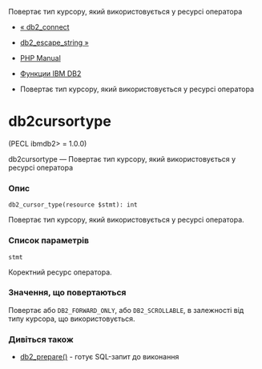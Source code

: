 Повертає тип курсору, який використовується у ресурсі оператора

-   [« db2\_connect](function.db2-connect.html)
    
-   [db2\_escape\_string »](function.db2-escape-string.html)
    
-   [PHP Manual](index.html)
    
-   [Функции IBM DB2](ref.ibm-db2.html)
    
-   Повертає тип курсору, який використовується у ресурсі оператора
    

# db2cursortype

(PECL ibmdb2> = 1.0.0)

db2cursortype — Повертає тип курсору, який використовується у ресурсі оператора

### Опис

```methodsynopsis
db2_cursor_type(resource $stmt): int
```

Повертає тип курсору, який використовується у ресурсі оператора.

### Список параметрів

`stmt`

Коректний ресурс оператора.

### Значення, що повертаються

Повертає або `DB2_FORWARD_ONLY`, або `DB2_SCROLLABLE`, в залежності від типу курсора, що використовується.

### Дивіться також

-   [db2\_prepare()](function.db2-prepare.html) - готує SQL-запит до виконання
